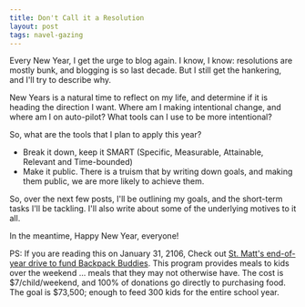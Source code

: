 ```yaml
---
title: Don't Call it a Resolution
layout: post
tags: navel-gazing
---
```


Every New Year, I get the urge to blog again. I know, I know: resolutions are mostly bunk, and blogging is so last decade. But I still get the hankering, and I'll try to describe why.

New Years is a natural time to reflect on my life, and determine if it is heading the direction I want. Where am I making intentional change, and where am I on auto-pilot? What tools can I use to be more intentional?

So, what are the tools that I plan to apply this year?

- Break it down, keep it SMART (Specific, Measurable, Attainable, Relevant and Time-bounded)
- Make it public. There is a truism that by writing down goals, and making them public, we are more likely to achieve them.

So, over the next few posts, I'll be outlining my goals, and the short-term tasks I'll be tackling. I'll also write about some of the underlying motives to it all.

In the meantime, Happy New Year, everyone!

PS: If you are reading this on January 31, 2106, Check out [St. Matt's end-of-year drive to fund Backpack Buddies][end-school-hunger]. This program provides meals to kids over the weekend ... meals that they may not otherwise have. The cost is $7/child/weekend, and 100% of donations go directly to purchasing food. The goal is $73,500; enough to feed 300 kids for the entire school year.

[end-school-hunger]: http://www.stmtts.org/end-school-hunger